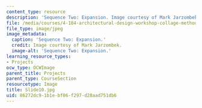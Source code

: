 ```yaml
---
content_type: resource
description: 'Sequence Two: Expansion. Image courtesy of Mark Jarzombek.'
file: /media/courses/4-184-architectural-design-workshop-collage-method-and-form-spring-2004/86272dc91b1ebf06f297d28aad751db6_Slide10.jpg
file_type: image/jpeg
image_metadata:
  caption: 'Sequence Two: Expansion.'
  credit: Image courtesy of Mark Jarzombek.
  image-alt: 'Sequence Two: Expansion.'
learning_resource_types:
- Projects
ocw_type: OCWImage
parent_title: Projects
parent_type: CourseSection
resourcetype: Image
title: Slide10.jpg
uid: 86272dc9-1b1e-bf06-f297-d28aad751db6
---
```

